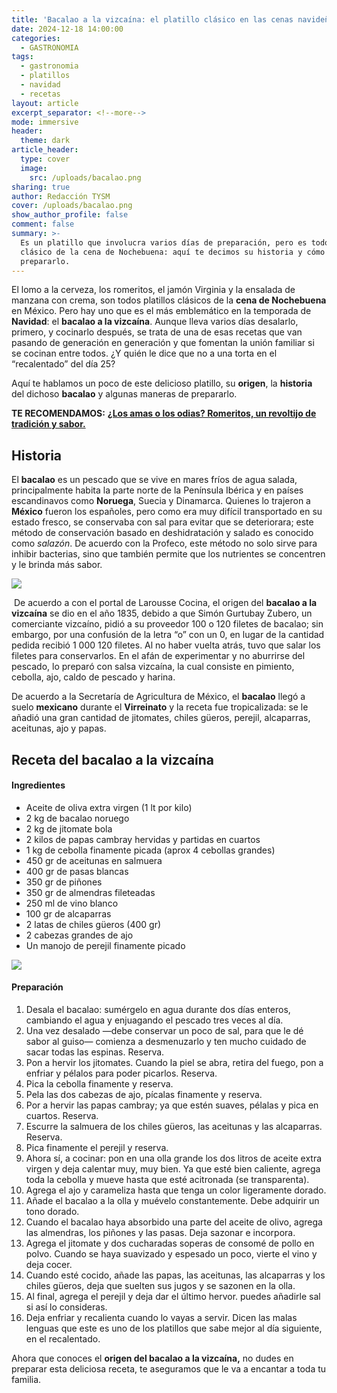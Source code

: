 ```yaml
---
title: 'Bacalao a la vizcaína: el platillo clásico en las cenas navideñas de México'
date: 2024-12-18 14:00:00
categories:
  - GASTRONOMIA
tags:
  - gastronomia
  - platillos
  - navidad
  - recetas
layout: article
excerpt_separator: <!--more-->
mode: immersive
header:
  theme: dark
article_header:
  type: cover
  image:
    src: /uploads/bacalao.png
sharing: true
author: Redacción TYSM
cover: /uploads/bacalao.png
show_author_profile: false
comment: false
summary: >-
  Es un platillo que involucra varios días de preparación, pero es todo un
  clásico de la cena de Nochebuena: aquí te decimos su historia y cómo
  prepararlo.
---
```

El lomo a la cerveza, los romeritos, el jamón Virginia y la ensalada de manzana con crema, son todos platillos clásicos de la **cena de Nochebuena** en México. Pero hay uno que es el más emblemático en la temporada de **Navidad**: el **bacalao a la vizcaína**. Aunque lleva varios días desalarlo, primero, y cocinarlo después, se trata de una de esas recetas que van pasando de generación en generación y que fomentan la unión familiar si se cocinan entre todos. ¿Y quién le dice que no a una torta en el “recalentado” del día 25?

Aquí te hablamos un poco de este delicioso platillo, su **origen**, la **historia** del dichoso **bacalao** y algunas maneras de prepararlo.

**TE RECOMENDAMOS:** [**¿Los amas o los odias? Romeritos, un revoltijo de tradición y sabor.**](https://blog.tonoysumariachi.com/gastronomia/2023/12/21/los-amas-o-los-odias-romeritos-un-revoltijo-de-tradici%C3%B3n-y-sabor.html)

## Historia

El **bacalao** es un pescado que se vive en mares fríos de agua salada, principalmente habita la parte norte de la Península Ibérica y en países escandinavos como **Noruega**, Suecia y Dinamarca. Quienes lo trajeron a **México** fueron los españoles, pero como era muy difícil transportado en su estado fresco, se conservaba con sal para evitar que se deteriorara; este método de conservación basado en deshidratación y salado es conocido como *salazón*. De acuerdo con la Profeco, este método no solo sirve para inhibir bacterias, sino que también permite que los nutrientes se concentren y le brinda más sabor.

![](https://upload.wikimedia.org/wikipedia/commons/thumb/4/4b/Bacalao-Salaz%C3%B3n.jpg/1024px-Bacalao-Salaz%C3%B3n.jpg)

&nbsp;De acuerdo a con el portal de Larousse Cocina, el origen del **bacalao a la vizcaína** se dio en el año 1835, debido a que Simón Gurtubay Zubero, un comerciante vizcaíno, pidió a su proveedor 100 o 120 filetes de bacalao; sin embargo, por una confusión de la letra “o” con un 0, en lugar de la cantidad pedida recibió 1 000 120 filetes. Al no haber vuelta atrás, tuvo que salar los filetes para conservarlos. En el afán de experimentar y no aburrirse del pescado, lo preparó con salsa vizcaína, la cual consiste en pimiento, cebolla, ajo, caldo de pescado y harina.

De acuerdo a la Secretaría de Agricultura de México, el **bacalao** llegó a suelo **mexicano** durante el **Virreinato** y la receta fue tropicalizada: se le añadió una gran cantidad de jitomates, chiles güeros, perejil, alcaparras, aceitunas, ajo y papas.

## Receta del bacalao a la vizcaína

#### Ingredientes

* Aceite de oliva extra virgen (1 lt por kilo)
* 2 kg de bacalao noruego
* 2 kg de jitomate bola
* 2 kilos de papas cambray hervidas y partidas en cuartos
* 1 kg de cebolla finamente picada (aprox 4 cebollas grandes)
* 450 gr de aceitunas en salmuera
* 400 gr de pasas blancas
* 350 gr de piñones
* 350 gr de almendras fileteadas
* 250 ml de vino blanco
* 100 gr de alcaparras
* 2 latas de chiles güeros (400 gr)
* 2 cabezas grandes de ajo
* Un manojo de perejil finamente picado

![](https://upload.wikimedia.org/wikipedia/commons/thumb/c/c5/Bacalao_a_la_Vizca%C3%ADna.jpg/768px-Bacalao_a_la_Vizca%C3%ADna.jpg)

#### **Preparación**

1. Desala el bacalao: sumérgelo en agua durante dos días enteros, cambiando el agua y enjuagando el pescado tres veces al día.
2. Una vez desalado —debe conservar un poco de sal, para que le dé sabor al guiso— comienza a desmenuzarlo y ten mucho cuidado de sacar todas las espinas. Reserva.
3. Pon a hervir los jitomates. Cuando la piel se abra, retira del fuego, pon a enfriar y pélalos para poder picarlos. Reserva.
4. Pica la cebolla finamente y reserva.
5. Pela las dos cabezas de ajo, pícalas finamente y reserva.
6. Por a hervir las papas cambray; ya que estén suaves, pélalas y pica en cuartos. Reserva.
7. Escurre la salmuera de los chiles güeros, las aceitunas y las alcaparras. Reserva.
8. Pica finamente el perejil y reserva.
9. Ahora sí, a cocinar: pon en una olla grande los dos litros de aceite extra virgen y deja calentar muy, muy bien. Ya que esté bien caliente, agrega toda la cebolla y mueve hasta que esté acitronada (se transparenta).
10. Agrega el ajo y carameliza hasta que tenga un color ligeramente dorado.
11. Añade el bacalao a la olla y muévelo constantemente. Debe adquirir un tono dorado.
12. Cuando el bacalao haya absorbido una parte del aceite de olivo, agrega las almendras, los piñones y las pasas. Deja sazonar e incorpora.
13. Agrega el jitomate y dos cucharadas soperas de consomé de pollo en polvo. Cuando se haya suavizado y espesado un poco, vierte el vino y deja cocer.
14. Cuando esté cocido, añade las papas, las aceitunas, las alcaparras y los chiles güeros, deja que suelten sus jugos y se sazonen en la olla.
15. Al final, agrega el perejil y deja dar el último hervor. puedes añadirle sal si así lo consideras.
16. Deja enfriar y recalienta cuando lo vayas a servir. Dicen las malas lenguas que este es uno de los platillos que sabe mejor al día siguiente, en el recalentado.

Ahora que conoces el **origen del bacalao a la vizcaína,** no dudes en preparar esta deliciosa receta, te aseguramos que le va a encantar a toda tu familia.